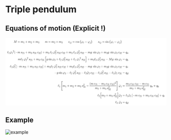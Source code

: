 # Triple pendulum

## Equations of motion (Explicit !)
![ode](./ode_triple_explicit.png)

## Example
![example](./triple_pendulum.gif)
